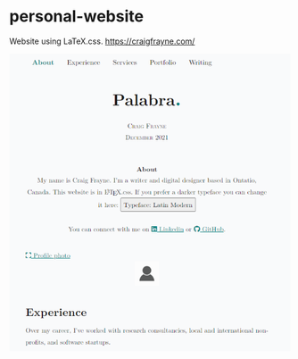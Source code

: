 # personal-website
Website using LaTeX.css.
https://craigfrayne.com/

![](https://github.com/craigmateo/personal-website/blob/main/images/preview.png)
